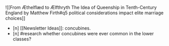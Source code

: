 ![[From Æthelflæd to Ælfthryth The Idea of Queenship in Tenth-Century England by Matthew Firth#q5 political considerations impact elite marriage choices]]
- [n] [[Newsletter Ideas]]: concubines.
- [n] #research whether concubines were ever common in the lower classes?
